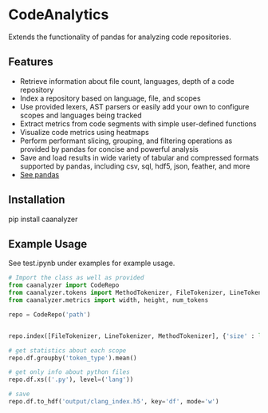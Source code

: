 # CodeAnalytics

Extends the functionality of pandas for analyzing code repositories.

## Features

- Retrieve information about file count, languages, depth of a code repository
- Index a repository based on language, file, and scopes
- Use provided lexers, AST parsers or easily add your own to configure scopes and languages being tracked
- Extract metrics from code segments with simple user-defined functions
- Visualize code metrics using heatmaps
- Perform performant slicing, grouping, and filtering operations as provided by pandas for concise and powerful analysis
- Save and load results in wide variety of tabular and compressed formats supported by pandas, including csv, sql, hdf5, json, feather, and more
- [See pandas](https://github.com/pandas-dev/pandas/blob/master/README.md)

## Installation

pip install caanalyzer

## Example Usage

See test.ipynb under examples for example usage.

```py
# Import the class as well as provided
from caanalyzer import CodeRepo
from caanalyzer.tokens import MethodTokenizer, FileTokenizer, LineTokenizer, Tokenizer
from caanalyzer.metrics import width, height, num_tokens

repo = CodeRepo('path')


repo.index([FileTokenizer, LineTokenizer, MethodTokenizer], {'size' : len, 'width': width, 'height' : height, 'num_tokens': num_tokens})

# get statistics about each scope
repo.df.groupby('token_type').mean()

# get only info about python files
repo.df.xs(('.py'), level=('lang'))

# save
repo.df.to_hdf('output/clang_index.h5', key='df', mode='w')
```
